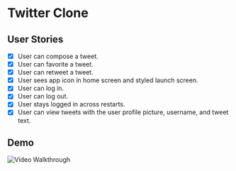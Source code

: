 # Twitter Clone

## User Stories

- [X] User can compose a tweet.
- [X] User can favorite a tweet.
- [X] User can retweet a tweet.
- [X] User sees app icon in home screen and styled launch screen.
- [X] User can log in.
- [X] User can log out.
- [X] User stays logged in across restarts.
- [X] User can view tweets with the user profile picture, username, and tweet text.

## Demo
<img src='https://i.imgur.com/xWy8yHr.gif' title='Video Walkthrough' width='' alt='Video Walkthrough' />


